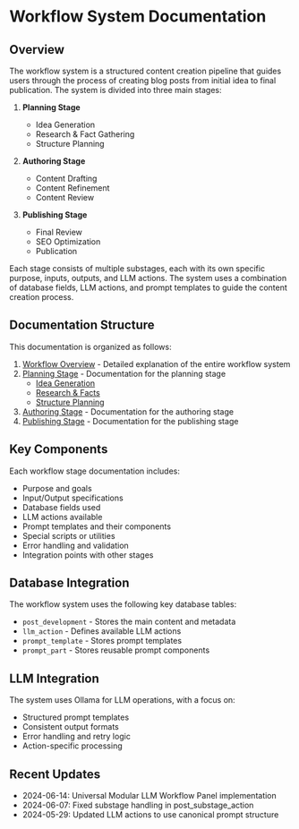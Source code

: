 # Workflow System Documentation

## Overview

The workflow system is a structured content creation pipeline that guides users through the process of creating blog posts from initial idea to final publication. The system is divided into three main stages:

1. **Planning Stage**
   - Idea Generation
   - Research & Fact Gathering
   - Structure Planning

2. **Authoring Stage**
   - Content Drafting
   - Content Refinement
   - Content Review

3. **Publishing Stage**
   - Final Review
   - SEO Optimization
   - Publication

Each stage consists of multiple substages, each with its own specific purpose, inputs, outputs, and LLM actions. The system uses a combination of database fields, LLM actions, and prompt templates to guide the content creation process.

## Documentation Structure

This documentation is organized as follows:

1. [Workflow Overview](overview.md) - Detailed explanation of the entire workflow system
2. [Planning Stage](planning/README.md) - Documentation for the planning stage
   - [Idea Generation](planning/idea.md)
   - [Research & Facts](planning/research.md)
   - [Structure Planning](planning/structure.md)
3. [Authoring Stage](authoring/README.md) - Documentation for the authoring stage
4. [Publishing Stage](publishing/README.md) - Documentation for the publishing stage

## Key Components

Each workflow stage documentation includes:

- Purpose and goals
- Input/Output specifications
- Database fields used
- LLM actions available
- Prompt templates and their components
- Special scripts or utilities
- Error handling and validation
- Integration points with other stages

## Database Integration

The workflow system uses the following key database tables:

- `post_development` - Stores the main content and metadata
- `llm_action` - Defines available LLM actions
- `prompt_template` - Stores prompt templates
- `prompt_part` - Stores reusable prompt components

## LLM Integration

The system uses Ollama for LLM operations, with a focus on:

- Structured prompt templates
- Consistent output formats
- Error handling and retry logic
- Action-specific processing

## Recent Updates

- 2024-06-14: Universal Modular LLM Workflow Panel implementation
- 2024-06-07: Fixed substage handling in post_substage_action
- 2024-05-29: Updated LLM actions to use canonical prompt structure 